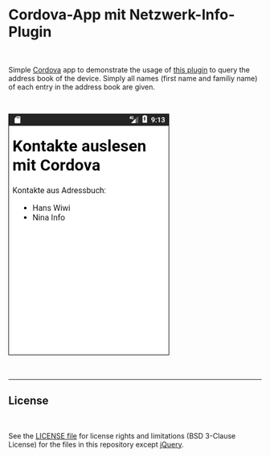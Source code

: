 # Cordova-App mit Netzwerk-Info-Plugin #

<br>

Simple [Cordova](https://cordova.apache.org/) app to demonstrate the usage of 
[this plugin](https://www.npmjs.com/package/cordova-plugin-contacts) to query the address book of the device.
Simply all names (first name and familiy name) of each entry in the address book
are given.

<br>

![Screenshot](screenshot.png)

<br>

----

## License ##

<br>

See the [LICENSE file](LICENSE.md) for license rights and limitations (BSD 3-Clause License)
for the files in this repository except [jQuery](https://jquery.org/license/).

<br>
